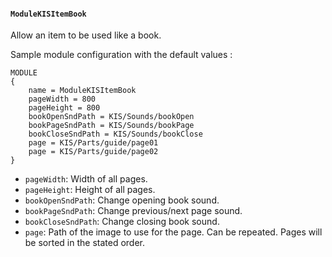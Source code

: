 #### `ModuleKISItemBook`

Allow an item to be used like a book.

Sample module configuration with the default values :
```
MODULE
{
	name = ModuleKISItemBook
	pageWidth = 800
	pageHeight = 800
	bookOpenSndPath = KIS/Sounds/bookOpen
	bookPageSndPath = KIS/Sounds/bookPage
	bookCloseSndPath = KIS/Sounds/bookClose
	page = KIS/Parts/guide/page01
	page = KIS/Parts/guide/page02
}
```

- `pageWidth`: Width of all pages.
- `pageHeight`: Height of all pages.
- `bookOpenSndPath`: Change opening book sound.
- `bookPageSndPath`: Change previous/next page sound.
- `bookCloseSndPath`: Change closing book sound.
- `page`: Path of the image to use for the page. Can be repeated. Pages will be sorted in the stated order.
